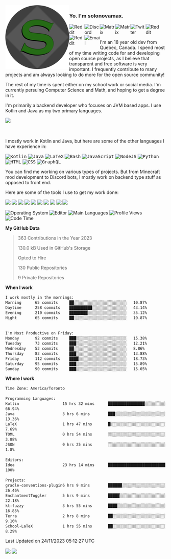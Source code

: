 <img align="left" alt="Avatar" width="200px" src="https://raw.githubusercontent.com/solonovamax/solonovamax/main/solonovamax-circle.png" />

### Yo. I'm solonovamax.

<a href="https://gitlab.com/solonovamax">
    <img align="left" alt="Reddit" width="48px" src="https://img.icons8.com/color/2x/gitlab.png">
</a>

<a href="https://discord.solonovamax.gay">
    <img align="left" alt="Discord" width="48px" src="https://img.icons8.com/color/2x/discord-logo.png">
</a>

<a href="https://matrix.to/#/@solonovamax:matrix.org?#gh-light-mode-only">
    <img align="left" alt="Matrix" width="48px" src="https://img.icons8.com/000000/material/2x/matrix-logo.png">
</a>
<a href="https://matrix.to/#/@solonovamax:matrix.org?#gh-dark-mode-only">
    <img align="left" alt="Matrix" width="48px" src="https://img.icons8.com/FFFFFF/material/2x/matrix-logo.png">
</a>

<a href="https://twitter.com/solonovamax">
    <img align="left" alt="Twitter" width="48px" src="https://img.icons8.com/color/2x/twitter.png">
</a>

<!-- <a href="https://twitch.tv/solonovamax">
    <img align="left" alt="Twitch" width="48px" src="https://img.icons8.com/color/2x/twitch.png">
</a> -->

<a href="https://reddit.com/u/solonovamax">
    <img align="left" alt="Reddit" width="48px" src="https://img.icons8.com/color/2x/reddit.png">
</a>

<a href="https://www.youtube.com/channel/UCTxCeyGu41WfEBT8mXpjHMA">
    <img align="left" alt="Reddit" width="48px" src="https://img.icons8.com/color/2x/youtube.png">
</a>

<a href="mailto:solonovamax@12oclockpoint.com">
    <img align="left" alt="Email" width="48px" src="https://img.icons8.com/fluency/2x/mail.png">
</a>

<!-- <a href="https://open.spotify.com/user/solonovamax">
    <img align="left" alt="Spotify" width="48px" src="https://img.icons8.com/color/2x/spotify.png">
</a> -->

<br/>
<br/>

I'm an 18 year old dev from Quebec, Canada.
I spend most of my time writing code for and developing open source projects, as I believe that transparent and free software is very important.
I frequently contribute to many projects and am always looking to do more for the open source community!

The rest of my time is spent either on my school work or social media. I'm currently persuing Computer Science and Math, and hoping to get a degree in it.

I'm primarily a backend developer who focuses on JVM based apps. I use Kotlin and Java as my two primary languages.


<a href="https://github.com/ryo-ma/github-profile-trophy"><img src="https://github-profile-trophy.vercel.app/?username=solonovamax&margin-w=15&row=1"/></a> 

<br/>

I mostly work in Kotlin and Java, but here are some of the other languages I have experience in:

<kbd><img height="32" alt="Kotlin" src="https://img.icons8.com/color/1x/kotlin.png"></kbd>
<kbd><img height="32" alt="Java" src="https://img.icons8.com/color/1x/java-coffee-cup-logo.png"></kbd>
<kbd><img height="32" alt="LaTeX" src="https://img.icons8.com/color/1x/latex.png"></kbd>
<kbd><img height="32" alt="Bash" src="https://img.icons8.com/color/1x/console.png"></kbd>
<kbd><img height="32" alt="JavaScript" src="https://img.icons8.com/color/1x/javascript.png"></kbd>
<kbd><img height="32" alt="NodeJS" src="https://img.icons8.com/color/1x/nodejs.png"></kbd>
<kbd><img height="32" alt="Python" src="https://img.icons8.com/color/1x/python.png"></kbd>
<kbd><img height="32" alt="HTML" src="https://img.icons8.com/color/1x/html-5.png"></kbd>
<kbd><img height="32" alt="CSS" src="https://img.icons8.com/color/1x/css3.png"></kbd>
<kbd><img height="32" alt="GraphQL" src="https://img.icons8.com/color/1x/graphql.png"></kbd>

You can find me working on various types of projects.
But from Minecraft mod development to Discord bots, I mostly work on backend type stuff as opposed to front end.

Here are some of the tools I use to get my work done:

<kbd><img height="32" src="https://img.icons8.com/color/2x/intellij-idea.png"></kbd>
<kbd><img height="32" src="https://img.icons8.com/color/2x/linux.png"></kbd>
<kbd><img height="32" src="https://img.icons8.com/fluent/2x/console.png"></kbd>
<kbd><img height="32" src="https://img.icons8.com/color/2x/open-source.png"></kbd>
<kbd><img height="32" src="https://img.icons8.com/color/2x/git.png"></kbd>
<kbd><img height="32" src="https://img.icons8.com/color/2x/docker.png"></kbd>
<kbd><img height="32" src="https://img.icons8.com/color/2x/mongodb.png"></kbd>
<kbd><img height="32" src="https://img.icons8.com/color/2x/nginx.png"></kbd>
<a href="?#gh-light-mode-only"><kbd><img height="32" src="https://img.icons8.com/metro/2x/mysql.png"></kbd></a>
<a href="?#gh-dark-mode-only"><kbd><img height="32" src="https://img.icons8.com/FFFFFF/metro/2x/mysql.png"></kbd></a>

![Operating System](https://img.shields.io/badge/OS-Arch%20Linux-informational?style=for-the-badge&logo=Arch%20Linux&logoColor=white&color=007ec6)
![Editor](https://img.shields.io/badge/Editor-IntelliJ%20Idea-informational?style=for-the-badge&logo=IntelliJ%20Idea&logoColor=white&color=007ec6)
![Main Languages](https://img.shields.io/badge/Main%20Languages-Java%20%26%20Kotlin-informational?style=for-the-badge&logo=Java&logoColor=white&color=007ec6)
![Profile Views](https://komarev.com/ghpvc/?username=solonovamax&color=blue&style=for-the-badge)
![Code Time](https://img.shields.io/endpoint?url=https://wakapi.dev/api/compat/shields/v1/solonovamax/interval:all_time&label=Code%20Time&style=for-the-badge&color=blue)

<!--START_SECTION:waka-->
**My GitHub Data**

> 363 Contributions in the Year 2023
> 
> 130.0 kB Used in GitHub's Storage
> 
> Opted to Hire
> 
> 130 Public Repositories
> 
> 9 Private Repositories
> 
**When I work** 

```text
I work mostly in the mornings: 
Morning      65 commits     ██░░░░░░░░░░░░░░░░░░░░░░░   10.87% 
Daytime      258 commits    ██████████░░░░░░░░░░░░░░░   43.14% 
Evening      210 commits    ████████░░░░░░░░░░░░░░░░░   35.12% 
Night        65 commits     ██░░░░░░░░░░░░░░░░░░░░░░░   10.87%


I'm Most Productive on Friday: 
Monday       92 commits     ███░░░░░░░░░░░░░░░░░░░░░░   15.38% 
Tuesday      73 commits     ███░░░░░░░░░░░░░░░░░░░░░░   12.21% 
Wednesday    53 commits     ██░░░░░░░░░░░░░░░░░░░░░░░   8.86% 
Thursday     83 commits     ███░░░░░░░░░░░░░░░░░░░░░░   13.88% 
Friday       112 commits    ████░░░░░░░░░░░░░░░░░░░░░   18.73% 
Saturday     95 commits     ███░░░░░░░░░░░░░░░░░░░░░░   15.89% 
Sunday       90 commits     ███░░░░░░░░░░░░░░░░░░░░░░   15.05%

```


**Where I work** 

```text
Time Zone: America/Toronto

Programming Languages: 
Kotlin                   15 hrs 32 mins      ████████████████░░░░░░░░░   66.94% 
Java                     3 hrs 6 mins        ███░░░░░░░░░░░░░░░░░░░░░░   13.36% 
LaTeX                    1 hrs 47 mins       █░░░░░░░░░░░░░░░░░░░░░░░░   7.69% 
TOML                     0 hrs 54 mins       ░░░░░░░░░░░░░░░░░░░░░░░░░   3.88% 
JSON                     0 hrs 25 mins       ░░░░░░░░░░░░░░░░░░░░░░░░░   1.8%

Editors: 
Idea                     23 hrs 14 mins      █████████████████████████   100%

Projects: 
gradle-conventions-plugin6 hrs 9 mins        ██████░░░░░░░░░░░░░░░░░░░   26.46% 
EnchantmentToggler       5 hrs 9 mins        █████░░░░░░░░░░░░░░░░░░░░   22.18% 
kt-fuzzy                 3 hrs 55 mins       ████░░░░░░░░░░░░░░░░░░░░░   16.85% 
Terra                    2 hrs 8 mins        ██░░░░░░░░░░░░░░░░░░░░░░░   9.16% 
School-LaTeX             1 hrs 55 mins       ██░░░░░░░░░░░░░░░░░░░░░░░   8.29%

```


 Last Updated on 24/11/2023 05:12:27 UTC
<!--END_SECTION:waka-->

<div style="white-space:nowrap;width:100%;position: relative;display: inline-block">
<img align="center" src="https://github-readme-stats.vercel.app/api?username=solonovamax&custom_title=solonovamax%27s%20Github%20Stats&langs_count=5&include_all_commits=true&count_private=true&show_icons=true&theme=github_dark"/>
<img align="center" src="https://github-readme-stats.vercel.app/api/wakatime?api_domain=wakapi.dev&username=solonovamax&range=last_30_days&custom_title=solonovamax%27s+Primary+Languages+%28Last+Month%29&langs_count=10&show_icons=true&theme=github_dark"/>
</div>
